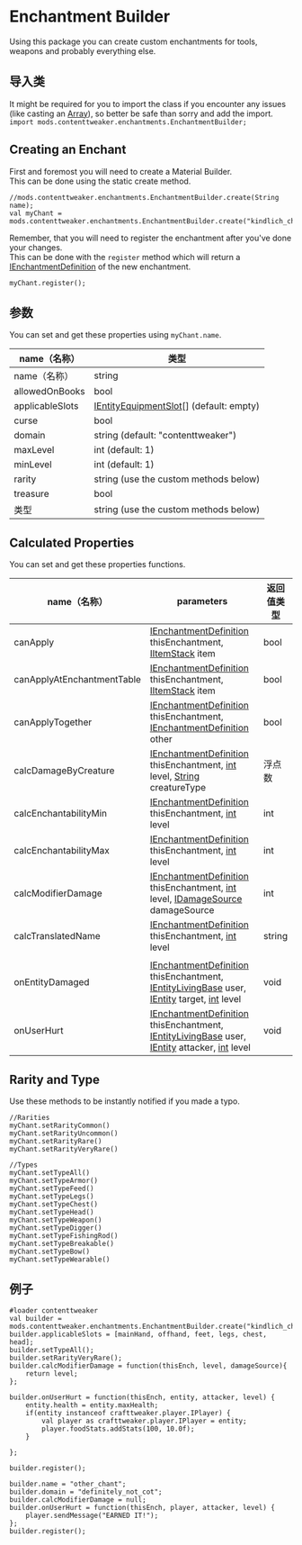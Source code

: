 # Enchantment Builder

Using this package you can create custom enchantments for tools, weapons and probably everything else.

## 导入类
It might be required for you to import the class if you encounter any issues (like casting an [Array](/AdvancedFunctions/Arrays_and_Loops/)), so better be safe than sorry and add the import.  
`import mods.contenttweaker.enchantments.EnchantmentBuilder;`

## Creating an Enchant

First and foremost you will need to create a Material Builder.  
This can be done using the static create method.
```zenscript
//mods.contenttweaker.enchantments.EnchantmentBuilder.create(String name);
val myChant = mods.contenttweaker.enchantments.EnchantmentBuilder.create("kindlich_chant");
```

Remember, that you will need to register the enchantment after you've done your changes.  
This can be done with the `register` method which will return a [IEnchantmentDefinition](/Vanilla/Enchantments/IEnchantmentDefinition/) of the new enchantment.
```zenscript
myChant.register();
```

## 参数

You can set and get these properties using `myChant.name`.

| name（名称）        | 类型                                                                                 |
| --------------- | ---------------------------------------------------------------------------------- |
| name（名称）        | string                                                                             |
| allowedOnBooks  | bool                                                                               |
| applicableSlots | [IEntityEquipmentSlot](/Vanilla/Entities/IEntityEquipmentSlot/)[] (default: empty) |
| curse           | bool                                                                               |
| domain          | string (default: "contenttweaker")                                                 |
| maxLevel        | int (default: 1)                                                                   |
| minLevel        | int (default: 1)                                                                   |
| rarity          | string (use the custom methods below)                                              |
| treasure        | bool                                                                               |
| 类型              | string (use the custom methods below)                                              |

## Calculated Properties

You can set and get these properties functions.


| name（名称）                   | parameters                                                                                                                                                                                                             | 返回值类型  |
| -------------------------- | ---------------------------------------------------------------------------------------------------------------------------------------------------------------------------------------------------------------------- | ------ |
| canApply                   | [IEnchantmentDefinition](/Vanilla/Enchantments/IEnchantmentDefinition/) thisEnchantment, [IItemStack](/Vanilla/Items/IItemStack/) item                                                                                 | bool   |
| canApplyAtEnchantmentTable | [IEnchantmentDefinition](/Vanilla/Enchantments/IEnchantmentDefinition/) thisEnchantment, [IItemStack](/Vanilla/Items/IItemStack/) item                                                                                 | bool   |
| canApplyTogether           | [IEnchantmentDefinition](/Vanilla/Enchantments/IEnchantmentDefinition/) thisEnchantment, [IEnchantmentDefinition](/Vanilla/Enchantments/IEnchantmentDefinition/) other                                                 | bool   |
| calcDamageByCreature       | [IEnchantmentDefinition](/Vanilla/Enchantments/IEnchantmentDefinition/) thisEnchantment, [int]() level, [String]() creatureType                                                                                        | 浮点数    |
| calcEnchantabilityMin      | [IEnchantmentDefinition](/Vanilla/Enchantments/IEnchantmentDefinition/) thisEnchantment, [int]() level                                                                                                                 | int    |
| calcEnchantabilityMax      | [IEnchantmentDefinition](/Vanilla/Enchantments/IEnchantmentDefinition/) thisEnchantment, [int]() level                                                                                                                 | int    |
| calcModifierDamage         | [IEnchantmentDefinition](/Vanilla/Enchantments/IEnchantmentDefinition/) thisEnchantment, [int]() level, [IDamageSource](/Vanilla/Damage/IDamageSource/) damageSource                                                   | int    |
| calcTranslatedName         | [IEnchantmentDefinition](/Vanilla/Enchantments/IEnchantmentDefinition/) thisEnchantment, [int]() level                                                                                                                 | string |
|                            |                                                                                                                                                                                                                        |        |
| onEntityDamaged            | [IEnchantmentDefinition](/Vanilla/Enchantments/IEnchantmentDefinition/) thisEnchantment, [IEntityLivingBase](/Vanilla/Entities/IEntityLivingBase/) user, [IEntity](/Vanilla/Entities/IEntity/) target, [int]() level   | void   |
| onUserHurt                 | [IEnchantmentDefinition](/Vanilla/Enchantments/IEnchantmentDefinition/) thisEnchantment, [IEntityLivingBase](/Vanilla/Entities/IEntityLivingBase/) user, [IEntity](/Vanilla/Entities/IEntity/) attacker, [int]() level | void   |

## Rarity and Type

Use these methods to be instantly notified if you made a typo.

```zenscript
//Rarities
myChant.setRarityCommon()
myChant.setRarityUncommon()
myChant.setRarityRare()
myChant.setRarityVeryRare()

//Types
myChant.setTypeAll()
myChant.setTypeArmor()
myChant.setTypeFeed()
myChant.setTypeLegs()
myChant.setTypeChest()
myChant.setTypeHead()
myChant.setTypeWeapon()
myChant.setTypeDigger()
myChant.setTypeFishingRod()
myChant.setTypeBreakable()
myChant.setTypeBow()
myChant.setTypeWearable()
```

## 例子
```zenscript
#loader contenttweaker
val builder = mods.contenttweaker.enchantments.EnchantmentBuilder.create("kindlich_chant");
builder.applicableSlots = [mainHand, offhand, feet, legs, chest, head];
builder.setTypeAll();
builder.setRarityVeryRare();
builder.calcModifierDamage = function(thisEnch, level, damageSource){
    return level;
};

builder.onUserHurt = function(thisEnch, entity, attacker, level) {
    entity.health = entity.maxHealth;
    if(entity instanceof crafttweaker.player.IPlayer) {
        val player as crafttweaker.player.IPlayer = entity;
        player.foodStats.addStats(100, 10.0f);
    }

};

builder.register();

builder.name = "other_chant";
builder.domain = "definitely_not_cot";
builder.calcModifierDamage = null;
builder.onUserHurt = function(thisEnch, player, attacker, level) {
    player.sendMessage("EARNED IT!");   
};
builder.register();
```